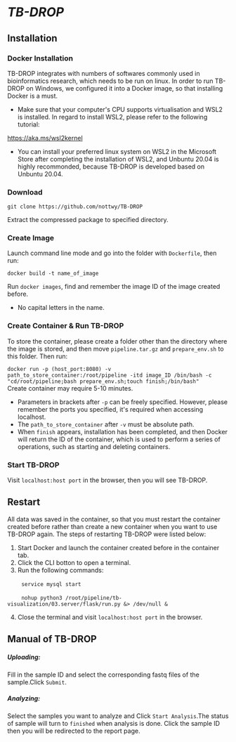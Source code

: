 # **_TB-DROP_**
## Installation
### Docker Installation
TB-DROP integrates with numbers of softwares commonly used in bioinformatics research, which needs to be run on linux. In order to run TB-DROP on Windows, we configured it into a Docker image, so that installing Docker is a must.  
- Make sure that your computer's CPU supports virtualisation and WSL2 is installed. In regard to install WSL2, please refer to the following tutorial:  
  
<https://aka.ms/wsl2kernel>  
  
- You can install your preferred linux system on WSL2 in the Microsoft Store after completing the installation of WSL2, and Unbuntu 20.04 is highly recommonded, because TB-DROP is developed based on Unbuntu 20.04.  
### Download  
`git clone https://github.com/nottwy/TB-DROP`    
  
Extract the compressed package to specified directory.
### Create Image
Launch command line mode and go into the folder with `Dockerfile`, then run: 
   
`docker build -t name_of_image`    

Run `docker images`, find and remember the image ID of the image created before.  
- No capital letters in the name.
### Create Container & Run TB-DROP
To store the container, please create a folder other than the directory where the image is stored, and then move 
`pipeline.tar.gz` and `prepare_env.sh` to this folder. Then run:   
  
`docker run -p (host_port:8080) -v path_to_store_container:/root/pipeline -itd image_ID /bin/bash -c "cd/root/pipeline;bash prepare_env.sh;touch finish;/bin/bash"`  
Create container may require 5-10 minutes.  
- Parameters in brackets after `-p` can be freely specified. However, please remember the ports you specified, it's required when accessing localhost.   
- The `path_to_store_container` after `-v` must be absolute path.   
- When `finish` appears, installation has been completed, and then Docker will return the ID of the container, which is used to perform a series of operations, such as starting and deleting containers.
### Start TB-DROP
Visit `localhost:host port` in the browser, then you will see TB-DROP.
## Restart 
All data was saved in the container, so that you must restart the container created before rather than create a new container when you want to use TB-DROP again. The steps of restarting TB-DROP were listed below:  
1. Start Docker and launch the container created before in the container tab.  
2. Click the CLI botton to open a terminal.  
3. Run the following commands:  
  
&emsp; &emsp;`service mysql start`  
  
&emsp; &emsp;`nohup python3 /root/pipeline/tb-visualization/03.server/flask/run.py &> /dev/null &`  
  
4. Close the terminal and visit `localhost:host port` in the browser.
## Manual of TB-DROP  
##### Uploading:  
Fill in the sample ID and select the corresponding fastq files of the sample.Click `Submit`.  
##### Analyzing:  
Select the samples you want to analyze and Click `Start Analysis`.The status of sample will turn to `finished` when analysis is done. Click the sample ID then you will be redirected to the report page.
